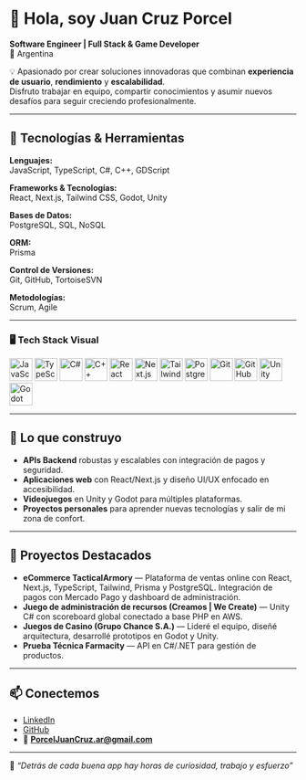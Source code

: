 # 👋 Hola, soy Juan Cruz Porcel
**Software Engineer | Full Stack & Game Developer**  
📍 Argentina  

💡 Apasionado por crear soluciones innovadoras que combinan **experiencia de usuario**, **rendimiento** y **escalabilidad**.  
Disfruto trabajar en equipo, compartir conocimientos y asumir nuevos desafíos para seguir creciendo profesionalmente.  

---

## 🔧 Tecnologías & Herramientas  

**Lenguajes:**  
JavaScript, TypeScript, C#, C++, GDScript  

**Frameworks & Tecnologías:**  
React, Next.js, Tailwind CSS, Godot, Unity  

**Bases de Datos:**  
PostgreSQL, SQL, NoSQL  

**ORM:**  
Prisma  

**Control de Versiones:**  
Git, GitHub, TortoiseSVN  

**Metodologías:**  
Scrum, Agile  

---

### 🖥️ Tech Stack Visual  
<p align="left">
  <img src="https://cdn.jsdelivr.net/gh/devicons/devicon/icons/javascript/javascript-original.svg" alt="JavaScript" width="40" height="40"/>
  <img src="https://cdn.jsdelivr.net/gh/devicons/devicon/icons/typescript/typescript-original.svg" alt="TypeScript" width="40" height="40"/>
  <img src="https://cdn.jsdelivr.net/gh/devicons/devicon/icons/csharp/csharp-original.svg" alt="C#" width="40" height="40"/>
  <img src="https://cdn.jsdelivr.net/gh/devicons/devicon/icons/cplusplus/cplusplus-original.svg" alt="C++" width="40" height="40"/>
  <img src="https://cdn.jsdelivr.net/gh/devicons/devicon/icons/react/react-original.svg" alt="React" width="40" height="40"/>
  <img src="https://cdn.jsdelivr.net/gh/devicons/devicon/icons/nextjs/nextjs-original.svg" alt="Next.js" width="40" height="40"/>
  <img src="https://www.vectorlogo.zone/logos/tailwindcss/tailwindcss-icon.svg" alt="Tailwind CSS" width="40" height="40"/>
  <img src="https://cdn.jsdelivr.net/gh/devicons/devicon/icons/postgresql/postgresql-original.svg" alt="PostgreSQL" width="40" height="40"/>
  <img src="https://cdn.jsdelivr.net/gh/devicons/devicon/icons/git/git-original.svg" alt="Git" width="40" height="40"/>
  <img src="https://cdn.jsdelivr.net/gh/devicons/devicon/icons/github/github-original.svg" alt="GitHub" width="40" height="40"/>
  <img src="https://cdn.jsdelivr.net/gh/devicons/devicon/icons/unity/unity-original.svg" alt="Unity" width="40" height="40"/>
  <img src="https://cdn.jsdelivr.net/gh/devicons/devicon/icons/godot/godot-original.svg" alt="Godot" width="40" height="40"/>
</p> 

---

## 🚀 Lo que construyo
- **APIs Backend** robustas y escalables con integración de pagos y seguridad.  
- **Aplicaciones web** con React/Next.js y diseño UI/UX enfocado en accesibilidad.  
- **Videojuegos** en Unity y Godot para múltiples plataformas.  
- **Proyectos personales** para aprender nuevas tecnologías y salir de mi zona de confort.  

---

## 📌 Proyectos Destacados  
- **eCommerce TacticalArmory** — Plataforma de ventas online con React, Next.js, TypeScript, Tailwind, Prisma y PostgreSQL. Integración de pagos con Mercado Pago y dashboard de administración.  
- **Juego de administración de recursos (Creamos | We Create)** — Unity C# con scoreboard global conectado a base PHP en AWS.  
- **Juegos de Casino (Grupo Chance S.A.)** — Lideré el equipo, diseñé arquitectura, desarrollé prototipos en Godot y Unity.  
- **Prueba Técnica Farmacity** — API en C#/.NET para gestión de productos.  

---

## 📫 Conectemos  
- [LinkedIn](https://linkedin.com/in/PorcelJuanCruz)  
- [GitHub](https://github.com/JCruzPorcel)  
- 📧 **PorcelJuanCruz.ar@gmail.com**  

---

💬 *“Detrás de cada buena app hay horas de curiosidad, trabajo y esfuerzo”*
